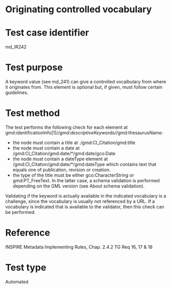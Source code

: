 
# Originating controlled vocabulary

# Test case identifier	

md_IR242

# Test purpose	

A keyword value (see md_241) can give a controlled vocalbulary from where it originates from. This element is optional but, if given, must follow certain guidelines.

# Test method	

The test performs the following check for each element at gmd:identificationInfo[1]/*/gmd:descriptiveKeywords/*/gmd:thesaurusName:
*	the node must contain a title at ./gmd:CI_Citation/gmd:title
*	the node must contain a date at /gmd:CI_Citation/gmd:date/*/gmd:date/gco:Date
*	the node must contain a dateType element at /gmd:CI_Citation/gmd:date/*/gmd:dateType which contains text that equals one of publication, revision or creation.
*	the type of the title must be either gco:CharacterString or gmd:PT_FreeText. In the latter case, a schema validation is performed depending on the GML version (see About schema validation).

Validating if the keyword is actually available in the indicated vocabulary is a challenge, since the vocabulary is usually not referenced by a URL. 
If a vocabulary is indicated that is available to the validator, then this check can be performed.

# Reference	 

INSPIRE Metadata Implementing Rules, Chap. 2.4.2 
TG Req 16, 17 & 18

# Test type	

Automated


